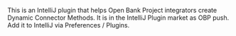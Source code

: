 This is an IntelliJ plugin that helps Open Bank Project integrators create Dynamic Connector Methods. It is in the IntelliJ Plugin market as OBP push. Add it to IntelliJ via Preferences / Plugins.
